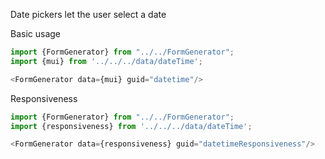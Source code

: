 Date pickers let the user select a date

Basic usage
```js
import {FormGenerator} from "../../FormGenerator";
import {mui} from '../../../data/dateTime';

<FormGenerator data={mui} guid="datetime"/>
```

Responsiveness

```js
import {FormGenerator} from "../../FormGenerator";
import {responsiveness} from '../../../data/dateTime';

<FormGenerator data={responsiveness} guid="datetimeResponsiveness"/>
```
